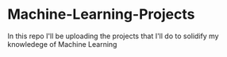# Machine-Learning-Projects
In this repo I'll be uploading the projects that I'll do to solidify my knowledege of Machine Learning
